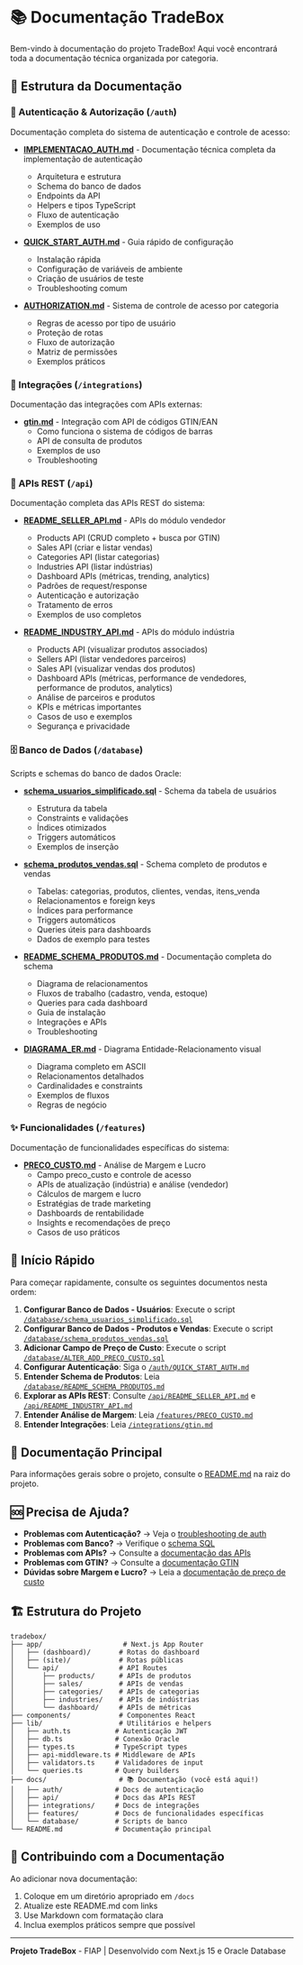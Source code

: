 # 📚 Documentação TradeBox

Bem-vindo à documentação do projeto TradeBox! Aqui você encontrará toda a documentação técnica organizada por categoria.

## 📂 Estrutura da Documentação

### 🔐 Autenticação & Autorização (`/auth`)

Documentação completa do sistema de autenticação e controle de acesso:

- **[IMPLEMENTACAO_AUTH.md](./auth/IMPLEMENTACAO_AUTH.md)** - Documentação técnica completa da implementação de autenticação
  - Arquitetura e estrutura
  - Schema do banco de dados
  - Endpoints da API
  - Helpers e tipos TypeScript
  - Fluxo de autenticação
  - Exemplos de uso

- **[QUICK_START_AUTH.md](./auth/QUICK_START_AUTH.md)** - Guia rápido de configuração
  - Instalação rápida
  - Configuração de variáveis de ambiente
  - Criação de usuários de teste
  - Troubleshooting comum

- **[AUTHORIZATION.md](./auth/AUTHORIZATION.md)** - Sistema de controle de acesso por categoria
  - Regras de acesso por tipo de usuário
  - Proteção de rotas
  - Fluxo de autorização
  - Matriz de permissões
  - Exemplos práticos

### 🔌 Integrações (`/integrations`)

Documentação das integrações com APIs externas:

- **[gtin.md](./integrations/gtin.md)** - Integração com API de códigos GTIN/EAN
  - Como funciona o sistema de códigos de barras
  - API de consulta de produtos
  - Exemplos de uso
  - Troubleshooting

### 🚀 APIs REST (`/api`)

Documentação completa das APIs REST do sistema:

- **[README_SELLER_API.md](./api/README_SELLER_API.md)** - APIs do módulo vendedor
  - Products API (CRUD completo + busca por GTIN)
  - Sales API (criar e listar vendas)
  - Categories API (listar categorias)
  - Industries API (listar indústrias)
  - Dashboard APIs (métricas, trending, analytics)
  - Padrões de request/response
  - Autenticação e autorização
  - Tratamento de erros
  - Exemplos de uso completos

- **[README_INDUSTRY_API.md](./api/README_INDUSTRY_API.md)** - APIs do módulo indústria
  - Products API (visualizar produtos associados)
  - Sellers API (listar vendedores parceiros)
  - Sales API (visualizar vendas dos produtos)
  - Dashboard APIs (métricas, performance de vendedores, performance de produtos, analytics)
  - Análise de parceiros e produtos
  - KPIs e métricas importantes
  - Casos de uso e exemplos
  - Segurança e privacidade

### 🗄️ Banco de Dados (`/database`)

Scripts e schemas do banco de dados Oracle:

- **[schema_usuarios_simplificado.sql](./database/schema_usuarios_simplificado.sql)** - Schema da tabela de usuários
  - Estrutura da tabela
  - Constraints e validações
  - Índices otimizados
  - Triggers automáticos
  - Exemplos de inserção

- **[schema_produtos_vendas.sql](./database/schema_produtos_vendas.sql)** - Schema completo de produtos e vendas
  - Tabelas: categorias, produtos, clientes, vendas, itens_venda
  - Relacionamentos e foreign keys
  - Índices para performance
  - Triggers automáticos
  - Queries úteis para dashboards
  - Dados de exemplo para testes

- **[README_SCHEMA_PRODUTOS.md](./database/README_SCHEMA_PRODUTOS.md)** - Documentação completa do schema
  - Diagrama de relacionamentos
  - Fluxos de trabalho (cadastro, venda, estoque)
  - Queries para cada dashboard
  - Guia de instalação
  - Integrações e APIs
  - Troubleshooting

- **[DIAGRAMA_ER.md](./database/DIAGRAMA_ER.md)** - Diagrama Entidade-Relacionamento visual
  - Diagrama completo em ASCII
  - Relacionamentos detalhados
  - Cardinalidades e constraints
  - Exemplos de fluxos
  - Regras de negócio


### ✨ Funcionalidades (`/features`)

Documentação de funcionalidades específicas do sistema:

- **[PRECO_CUSTO.md](./features/PRECO_CUSTO.md)** - Análise de Margem e Lucro
  - Campo preco_custo e controle de acesso
  - APIs de atualização (indústria) e análise (vendedor)
  - Cálculos de margem e lucro
  - Estratégias de trade marketing
  - Dashboards de rentabilidade
  - Insights e recomendações de preço
  - Casos de uso práticos

## 🚀 Início Rápido

Para começar rapidamente, consulte os seguintes documentos nesta ordem:

1. **Configurar Banco de Dados - Usuários**: Execute o script [`/database/schema_usuarios_simplificado.sql`](./database/schema_usuarios_simplificado.sql)
2. **Configurar Banco de Dados - Produtos e Vendas**: Execute o script [`/database/schema_produtos_vendas.sql`](./database/schema_produtos_vendas.sql)
3. **Adicionar Campo de Preço de Custo**: Execute o script [`/database/ALTER_ADD_PRECO_CUSTO.sql`](./database/ALTER_ADD_PRECO_CUSTO.sql)
4. **Configurar Autenticação**: Siga o [`/auth/QUICK_START_AUTH.md`](./auth/QUICK_START_AUTH.md)
5. **Entender Schema de Produtos**: Leia [`/database/README_SCHEMA_PRODUTOS.md`](./database/README_SCHEMA_PRODUTOS.md)
6. **Explorar as APIs REST**: Consulte [`/api/README_SELLER_API.md`](./api/README_SELLER_API.md) e [`/api/README_INDUSTRY_API.md`](./api/README_INDUSTRY_API.md)
7. **Entender Análise de Margem**: Leia [`/features/PRECO_CUSTO.md`](./features/PRECO_CUSTO.md)
8. **Entender Integrações**: Leia [`/integrations/gtin.md`](./integrations/gtin.md)

## 📖 Documentação Principal

Para informações gerais sobre o projeto, consulte o [README.md](../README.md) na raiz do projeto.

## 🆘 Precisa de Ajuda?

- **Problemas com Autenticação?** → Veja o [troubleshooting de auth](./auth/QUICK_START_AUTH.md#-troubleshooting-rápido)
- **Problemas com Banco?** → Verifique o [schema SQL](./database/schema_usuarios_simplificado.sql)
- **Problemas com APIs?** → Consulte a [documentação das APIs](./api/README_SELLER_API.md)
- **Problemas com GTIN?** → Consulte a [documentação GTIN](./integrations/gtin.md)
- **Dúvidas sobre Margem e Lucro?** → Leia a [documentação de preço de custo](./features/PRECO_CUSTO.md)

## 🏗️ Estrutura do Projeto

```
tradebox/
├── app/                    # Next.js App Router
│   ├── (dashboard)/       # Rotas do dashboard
│   ├── (site)/            # Rotas públicas
│   └── api/               # API Routes
│       ├── products/      # APIs de produtos
│       ├── sales/         # APIs de vendas
│       ├── categories/    # APIs de categorias
│       ├── industries/    # APIs de indústrias
│       └── dashboard/     # APIs de métricas
├── components/            # Componentes React
├── lib/                   # Utilitários e helpers
│   ├── auth.ts           # Autenticação JWT
│   ├── db.ts             # Conexão Oracle
│   ├── types.ts          # TypeScript types
│   ├── api-middleware.ts # Middleware de APIs
│   ├── validators.ts     # Validadores de input
│   └── queries.ts        # Query builders
├── docs/                  # 📚 Documentação (você está aqui!)
│   ├── auth/             # Docs de autenticação
│   ├── api/              # Docs das APIs REST
│   ├── integrations/     # Docs de integrações
│   ├── features/         # Docs de funcionalidades específicas
│   └── database/         # Scripts de banco
└── README.md             # Documentação principal
```

## 📝 Contribuindo com a Documentação

Ao adicionar nova documentação:

1. Coloque em um diretório apropriado em `/docs`
2. Atualize este README.md com links
3. Use Markdown com formatação clara
4. Inclua exemplos práticos sempre que possível

---

**Projeto TradeBox** - FIAP | Desenvolvido com Next.js 15 e Oracle Database


